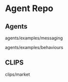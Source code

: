 # Agent Repo 

## Agents

agents/examples/messaging

agents/examples/behaviours

## CLIPS

clips/market


